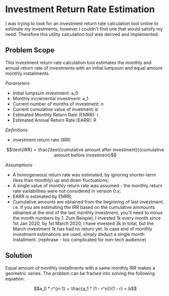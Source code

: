 # Investment Return Rate Estimation

I was trying to look for an investment return rate calculation tool online to estimate my investments, however I couldn't find one that would satisfy my need. Therefore this utility calculation tool was derived and implemented. 

## Problem Scope

This investment return rate calculation tool estimates the monthly and annual return rate of investments with an initial lumpsum and equal amount monthly installments. 

*Parameters*
 - Initial lumpsum investment: a_0
 - Monthly incremental investment: a_1
 - Current number of months of investment: n
 - Current cumulative value of invetment: b
 - Estimated Monthly Return Rate (EMRR): r
 - Estimated Annual Return Rate (EARR): R

*Definitions*
 - investment return rate (IRR)
 ```math
\text{IRR} = \frac{\text{cumulative amount after investment}}{cumulative amount before investment}
 ```

*Assumptions*
 - A homogeneous return rate was estimated, by ignoring shorter-term (less than monthly) up and down fluctuations;
 - A single value of monthly return rate was assumed - the monthly return rate variabilities were not considered in version 0.x;
 - EARR is estimated by EMRR;
 - Cumulative amounts are obtained from the beginning of last investment, i.e. if you are estimating the IRR based on the cumulative ammounts obtained at the end of the last monthly investment, you'll need to minus the month numbers by 1. Zum Beispiel, I invested 1k every month since 1st Jan 2020, by 1st March 2020, I have invested 3k in total, but the March investment 1k has had no return yet. In case end of monthly investment estimations are used, simply deduct a single month installment. (rephrase - too complicated for non-tech audience)

## Solution
Equal amount of monthly installments with a same monthly IRR makes a geometric series. The problem can be framed into solving the following equation:

```math
a_0 * r^{n-1} + \frac{a_1 * (1 - r^n)}{1 - r} = b
```


